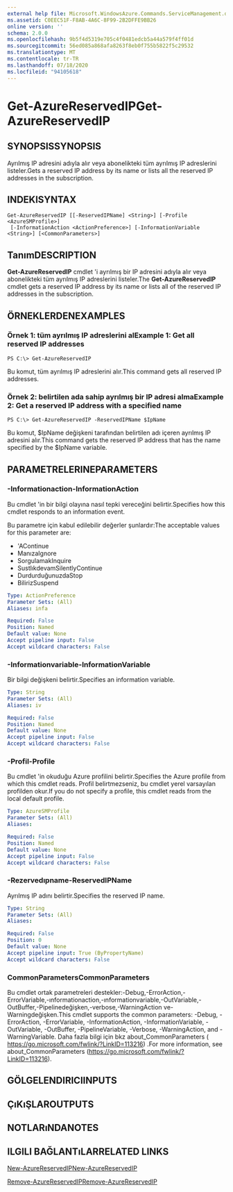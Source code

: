```yaml
---
external help file: Microsoft.WindowsAzure.Commands.ServiceManagement.dll-Help.xml
ms.assetid: C0EEC51F-F8AB-4A6C-8F99-2B2DFFE9BB26
online version: ''
schema: 2.0.0
ms.openlocfilehash: 9b5f4d5319e705c4f0481edcb5a44a579f4ff01d
ms.sourcegitcommit: 56ed085a868afa8263f8eb0f755b5822f5c29532
ms.translationtype: MT
ms.contentlocale: tr-TR
ms.lasthandoff: 07/18/2020
ms.locfileid: "94105618"
---
```

# <span data-ttu-id="95688-101">Get-AzureReservedIP</span><span class="sxs-lookup"><span data-stu-id="95688-101">Get-AzureReservedIP</span></span>

## <span data-ttu-id="95688-102">SYNOPSIS</span><span class="sxs-lookup"><span data-stu-id="95688-102">SYNOPSIS</span></span>
<span data-ttu-id="95688-103">Ayrılmış IP adresini adıyla alır veya abonelikteki tüm ayrılmış IP adreslerini listeler.</span><span class="sxs-lookup"><span data-stu-id="95688-103">Gets a reserved IP address by its name or lists all the reserved IP addresses in the subscription.</span></span>

## <span data-ttu-id="95688-104">INDEKI</span><span class="sxs-lookup"><span data-stu-id="95688-104">SYNTAX</span></span>

```
Get-AzureReservedIP [[-ReservedIPName] <String>] [-Profile <AzureSMProfile>]
 [-InformationAction <ActionPreference>] [-InformationVariable <String>] [<CommonParameters>]
```

## <span data-ttu-id="95688-105">Tanım</span><span class="sxs-lookup"><span data-stu-id="95688-105">DESCRIPTION</span></span>
<span data-ttu-id="95688-106">**Get-AzureReservedIP** cmdlet 'i ayrılmış bir IP adresini adıyla alır veya abonelikteki tüm ayrılmış IP adreslerini listeler.</span><span class="sxs-lookup"><span data-stu-id="95688-106">The **Get-AzureReservedIP** cmdlet gets a reserved IP address by its name or lists all of the reserved IP addresses in the subscription.</span></span>

## <span data-ttu-id="95688-107">ÖRNEKLERDEN</span><span class="sxs-lookup"><span data-stu-id="95688-107">EXAMPLES</span></span>

### <span data-ttu-id="95688-108">Örnek 1: tüm ayrılmış IP adreslerini al</span><span class="sxs-lookup"><span data-stu-id="95688-108">Example 1: Get all reserved IP addresses</span></span>
```
PS C:\> Get-AzureReservedIP
```

<span data-ttu-id="95688-109">Bu komut, tüm ayrılmış IP adreslerini alır.</span><span class="sxs-lookup"><span data-stu-id="95688-109">This command gets all reserved IP addresses.</span></span>

### <span data-ttu-id="95688-110">Örnek 2: belirtilen ada sahip ayrılmış bir IP adresi alma</span><span class="sxs-lookup"><span data-stu-id="95688-110">Example 2: Get a reserved IP address with a specified name</span></span>
```
PS C:\> Get-AzureReservedIP -ReservedIPName $IpName
```

<span data-ttu-id="95688-111">Bu komut, $IpName değişkeni tarafından belirtilen adı içeren ayrılmış IP adresini alır.</span><span class="sxs-lookup"><span data-stu-id="95688-111">This command gets the reserved IP address that has the name specified by the $IpName variable.</span></span>

## <span data-ttu-id="95688-112">PARAMETRELERINE</span><span class="sxs-lookup"><span data-stu-id="95688-112">PARAMETERS</span></span>

### <span data-ttu-id="95688-113">-Informationaction</span><span class="sxs-lookup"><span data-stu-id="95688-113">-InformationAction</span></span>
<span data-ttu-id="95688-114">Bu cmdlet 'in bir bilgi olayına nasıl tepki vereceğini belirtir.</span><span class="sxs-lookup"><span data-stu-id="95688-114">Specifies how this cmdlet responds to an information event.</span></span>

<span data-ttu-id="95688-115">Bu parametre için kabul edilebilir değerler şunlardır:</span><span class="sxs-lookup"><span data-stu-id="95688-115">The acceptable values for this parameter are:</span></span>

- <span data-ttu-id="95688-116">'A</span><span class="sxs-lookup"><span data-stu-id="95688-116">Continue</span></span>
- <span data-ttu-id="95688-117">Manıza</span><span class="sxs-lookup"><span data-stu-id="95688-117">Ignore</span></span>
- <span data-ttu-id="95688-118">Sorgulamak</span><span class="sxs-lookup"><span data-stu-id="95688-118">Inquire</span></span>
- <span data-ttu-id="95688-119">Sustlıkdevam</span><span class="sxs-lookup"><span data-stu-id="95688-119">SilentlyContinue</span></span>
- <span data-ttu-id="95688-120">Durdurduğunuzda</span><span class="sxs-lookup"><span data-stu-id="95688-120">Stop</span></span>
- <span data-ttu-id="95688-121">Biliriz</span><span class="sxs-lookup"><span data-stu-id="95688-121">Suspend</span></span>

```yaml
Type: ActionPreference
Parameter Sets: (All)
Aliases: infa

Required: False
Position: Named
Default value: None
Accept pipeline input: False
Accept wildcard characters: False
```

### <span data-ttu-id="95688-122">-Informationvariable</span><span class="sxs-lookup"><span data-stu-id="95688-122">-InformationVariable</span></span>
<span data-ttu-id="95688-123">Bir bilgi değişkeni belirtir.</span><span class="sxs-lookup"><span data-stu-id="95688-123">Specifies an information variable.</span></span>

```yaml
Type: String
Parameter Sets: (All)
Aliases: iv

Required: False
Position: Named
Default value: None
Accept pipeline input: False
Accept wildcard characters: False
```

### <span data-ttu-id="95688-124">-Profil</span><span class="sxs-lookup"><span data-stu-id="95688-124">-Profile</span></span>
<span data-ttu-id="95688-125">Bu cmdlet 'in okuduğu Azure profilini belirtir.</span><span class="sxs-lookup"><span data-stu-id="95688-125">Specifies the Azure profile from which this cmdlet reads.</span></span>
<span data-ttu-id="95688-126">Profil belirtmezseniz, bu cmdlet yerel varsayılan profilden okur.</span><span class="sxs-lookup"><span data-stu-id="95688-126">If you do not specify a profile, this cmdlet reads from the local default profile.</span></span>

```yaml
Type: AzureSMProfile
Parameter Sets: (All)
Aliases: 

Required: False
Position: Named
Default value: None
Accept pipeline input: False
Accept wildcard characters: False
```

### <span data-ttu-id="95688-127">-Rezervedıpname</span><span class="sxs-lookup"><span data-stu-id="95688-127">-ReservedIPName</span></span>
<span data-ttu-id="95688-128">Ayrılmış IP adını belirtir.</span><span class="sxs-lookup"><span data-stu-id="95688-128">Specifies the reserved IP name.</span></span>

```yaml
Type: String
Parameter Sets: (All)
Aliases: 

Required: False
Position: 0
Default value: None
Accept pipeline input: True (ByPropertyName)
Accept wildcard characters: False
```

### <span data-ttu-id="95688-129">CommonParameters</span><span class="sxs-lookup"><span data-stu-id="95688-129">CommonParameters</span></span>
<span data-ttu-id="95688-130">Bu cmdlet ortak parametreleri destekler:-Debug,-ErrorAction,-ErrorVariable,-ınformationaction,-ınformationvariable,-OutVariable,-OutBuffer,-Pipelinedeğişken,-verbose,-WarningAction ve-Warningdeğişken.</span><span class="sxs-lookup"><span data-stu-id="95688-130">This cmdlet supports the common parameters: -Debug, -ErrorAction, -ErrorVariable, -InformationAction, -InformationVariable, -OutVariable, -OutBuffer, -PipelineVariable, -Verbose, -WarningAction, and -WarningVariable.</span></span> <span data-ttu-id="95688-131">Daha fazla bilgi için bkz about_CommonParameters ( https://go.microsoft.com/fwlink/?LinkID=113216) .</span><span class="sxs-lookup"><span data-stu-id="95688-131">For more information, see about_CommonParameters (https://go.microsoft.com/fwlink/?LinkID=113216).</span></span>

## <span data-ttu-id="95688-132">GÖLGELENDIRICI</span><span class="sxs-lookup"><span data-stu-id="95688-132">INPUTS</span></span>

## <span data-ttu-id="95688-133">ÇıKıŞLAR</span><span class="sxs-lookup"><span data-stu-id="95688-133">OUTPUTS</span></span>

## <span data-ttu-id="95688-134">NOTLARıNDA</span><span class="sxs-lookup"><span data-stu-id="95688-134">NOTES</span></span>

## <span data-ttu-id="95688-135">ILGILI BAĞLANTıLAR</span><span class="sxs-lookup"><span data-stu-id="95688-135">RELATED LINKS</span></span>

[<span data-ttu-id="95688-136">New-AzureReservedIP</span><span class="sxs-lookup"><span data-stu-id="95688-136">New-AzureReservedIP</span></span>](./New-AzureReservedIP.md)

[<span data-ttu-id="95688-137">Remove-AzureReservedIP</span><span class="sxs-lookup"><span data-stu-id="95688-137">Remove-AzureReservedIP</span></span>](./Remove-AzureReservedIP.md)


